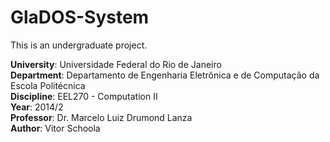 # GlaDOS-System

This is an undergraduate project.

<b>University</b>: Universidade Federal do Rio de Janeiro  
<b>Department</b>: Departamento de Engenharia Eletrônica e de Computação da Escola Politécnica  
<b>Discipline</b>: EEL270 - Computation II  
<b>Year</b>: 2014/2  
<b>Professor</b>: Dr. Marcelo Luiz Drumond Lanza  
<b>Author</b>: Vitor Schoola  
